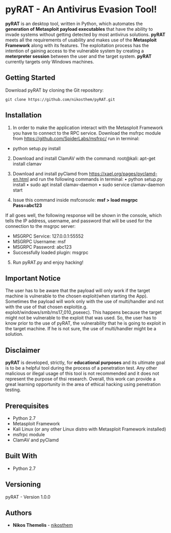 # pyRAT - An Antivirus Evasion Tool!

**pyRAT** is an desktop tool, written in Python, which automates the **generation of Metasploit payload executables** that have the ability to invade systems without getting detected by most antivirus solutions. **pyRAT** meets all the requirements of usability and makes use of the **Metasploit Framework** along with its features. The exploitation process has the intention of gaining access to the vulnerable system by creating a **meterpreter session** between the user and the target system. **pyRAT** currently targets only Windows machines.


## Getting Started

Download pyRAT by cloning the Git repository:

	git clone https://github.com/nikosthem/pyRAT.git


## Installation

1. In order to make the application interact with the Metasploit Framework you have to connect to the RPC service. Download the msfrpc module from
https://github.com/SpiderLabs/msfrpc/ run in terminal:
* python setup.py install

2. Download and install ClamAV with the command:
root@kali: apt-get install clamav

3. Download and install pyClamd from https://xael.org/pages/pyclamd-en.html
and run the following commands in terminal:
• python setup.py install
• sudo apt install clamav-daemon
• sudo service clamav-daemon start

4. Issue this command inside msfconsole:
**msf > load msgrpc Pass=abc123**

If all goes well, the following response will be shown in the console, which tells
the IP address, username, and password that will be used for the connection to
the msgrpc server:
* MSGRPC Service: 127.0.0.1:55552
* MSGRPC Username: msf
* MSGRPC Password: abc123
* Successfully loaded plugin: msgrpc

5. Run pyRAT.py and enjoy hacking!


## Important Notice 

The user has to be aware that the payload will only work if the target machine is vulnerable to the chosen exploit(when starting the App). Sometimes the payload will work only with the use of multi/handler and not with the use of that chosen exploit(e.g. exploit/windows/smb/ms17_010_psexec). This happens because the target might not be vulnerable to the exploit that was used. 
So, the user has to know prior to the use of pyRAT, the vulnerability that he is going to exploit in the target machine. If he is not sure, the use of multi/handler might be a solution.

## Disclaimer

**pyRAT** is developed, strictly, for **educational purposes** and its ultimate goal is to be a helpful tool during the process of a penetration test. Any other malicious or illegal usage of this tool is not recommended and it does not represent the purpose of thsi research. Overall, this work can provide a great learning opportunity in the area of ethical hacking using penetration testing.


## Prerequisites

 - Python 2.7
 - Metasploit Framework
 - Kali Linux (or any other Linux distro with Metasploit Framework installed)
 - msfrpc module
 - ClamAV and pyClamd


## Built With

* Python 2.7


## Versioning

pyRAT - Version 1.0.0


## Authors

* **Nikos Themelis** - [nikosthem](https://github.com/nikosthem)
